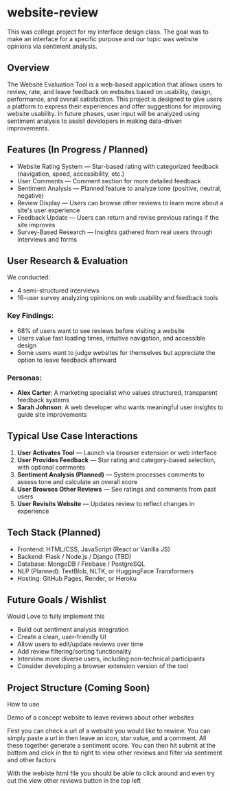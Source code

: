 # website-review
This was college project for my interface design class. The goal was to make an interface for a specific purpose and our topic was website opinions via sentiment analysis.


## Overview
The Website Evaluation Tool is a web-based application that allows users to review, rate, and leave feedback on websites based on usability, design, performance, and overall satisfaction. This project is designed to give users a platform to express their experiences and offer suggestions for improving website usability. In future phases, user input will be analyzed using sentiment analysis to assist developers in making data-driven improvements.

## Features (In Progress / Planned)

- Website Rating System — Star-based rating with categorized feedback (navigation, speed, accessibility, etc.)
- User Comments — Comment section for more detailed feedback
- Sentiment Analysis — Planned feature to analyze tone (positive, neutral, negative)
- Review Display — Users can browse other reviews to learn more about a site's user experience
- Feedback Update — Users can return and revise previous ratings if the site improves
- Survey-Based Research — Insights gathered from real users through interviews and forms

## User Research & Evaluation

We conducted:
- 4 semi-structured interviews
- 16-user survey analyzing opinions on web usability and feedback tools

### Key Findings:
- 68% of users want to see reviews before visiting a website
- Users value fast loading times, intuitive navigation, and accessible design
- Some users want to judge websites for themselves but appreciate the option to leave feedback afterward

### Personas:
- **Alex Carter**: A marketing specialist who values structured, transparent feedback systems
- **Sarah Johnson**: A web developer who wants meaningful user insights to guide site improvements

## Typical Use Case Interactions

1. **User Activates Tool** — Launch via browser extension or web interface
2. **User Provides Feedback** — Star rating and category-based selection, with optional comments
3. **Sentiment Analysis (Planned)** — System processes comments to assess tone and calculate an overall score
4. **User Browses Other Reviews** — See ratings and comments from past users
5. **User Revisits Website** — Updates review to reflect changes in experience

## Tech Stack (Planned)

- Frontend: HTML/CSS, JavaScript (React or Vanilla JS)
- Backend: Flask / Node.js / Django (TBD)
- Database: MongoDB / Firebase / PostgreSQL
- NLP (Planned): TextBlob, NLTK, or HuggingFace Transformers
- Hosting: GitHub Pages, Render, or Heroku

## Future Goals / Wishlist
Would Love to fully implement this
- Build out sentiment analysis integration
- Create a clean, user-friendly UI
- Allow users to edit/update reviews over time
- Add review filtering/sorting functionality
- Interview more diverse users, including non-technical participants
- Consider developing a browser extension version of the tool

## Project Structure (Coming Soon)



How to use


Demo of a concept website to leave reviews about other websites

First you can check a url of a website you would like to rewiew. You can simply paste a url in then leave an icon, star value, and a comment. 
All these together generate a sentiment score. You can then hit submit at the bottom and click in the to right to view other reviews and filter via sentiment and other factors

With the webiste html file you should be able to click around and even try out the view other reviews button in the top left

